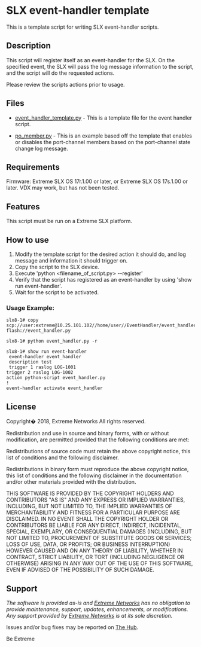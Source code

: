 # SLX event-handler template

This is a template script for writing SLX event-handler scripts.

## Description

This script will register itself as an event-handler for the SLX. On the specified event, the SLX will pass the log message information to the script, and the script will do the requested actions.  

Please review the scripts actions prior to usage.

## Files

* [event_handler_template.py](event_handler_template.py) - This is a template file for the event handler script.

* [po_member.py](po_member.py) - This is an example based off the template that enables or disables the port-channel members based on the port-channel state change log message.

## Requirements

Firmware: Extreme SLX OS 17r.1.00 or later, or Extreme SLX OS 17s.1.00 or later.
VDX may work, but has not been tested.

## Features

This script must be run on a Extreme SLX platform.

## How to use

1. Modify the template script for the desired action  it should do, and log message and information it should trigger on.
2. Copy the script to the SLX device.
3. Execute 'python <filename_of_script.py> --register'
4. Verify that the script has registered as an event-handler by using 'show run event-handler'.
5. Wait for the script to be activated.

### Usage Example:

```
slx8-1# copy scp://user:extreme@10.25.101.102//home/user//EventHandler/event_handler_template.py flash://event_handler.py

slx8-1# python event_handler.py -r                                                                                       

slx8-1# show run event-handler
 event-handler event_handler
 description test
 trigger 1 raslog LOG-1001
trigger 2 raslog LOG-1002
action python-script event_handler.py
!
event-handler activate event_handler
```



## License

Copyright� 2018, Extreme Networks All rights reserved.

Redistribution and use in source and binary forms, with or without modification, are permitted provided that the following conditions are met:

Redistributions of source code must retain the above copyright notice, this list of conditions and the following disclaimer.

Redistributions in binary form must reproduce the above copyright notice, this list of conditions and the following disclaimer in the documentation and/or other materials provided with the distribution.

THIS SOFTWARE IS PROVIDED BY THE COPYRIGHT HOLDERS AND CONTRIBUTORS "AS IS" AND ANY EXPRESS OR IMPLIED WARRANTIES, INCLUDING, BUT NOT LIMITED TO, THE IMPLIED WARRANTIES OF MERCHANTABILITY AND FITNESS FOR A PARTICULAR PURPOSE ARE DISCLAIMED. IN NO EVENT SHALL THE COPYRIGHT HOLDER OR CONTRIBUTORS BE LIABLE FOR ANY DIRECT, INDIRECT, INCIDENTAL, SPECIAL, EXEMPLARY, OR CONSEQUENTIAL DAMAGES (INCLUDING, BUT NOT LIMITED TO, PROCUREMENT OF SUBSTITUTE GOODS OR SERVICES; LOSS OF USE, DATA, OR PROFITS; OR BUSINESS INTERRUPTION) HOWEVER CAUSED AND ON ANY THEORY OF LIABILITY, WHETHER IN CONTRACT, STRICT LIABILITY, OR TORT (INCLUDING NEGLIGENCE OR OTHERWISE) ARISING IN ANY WAY OUT OF THE USE OF THIS SOFTWARE, EVEN IF ADVISED OF THE POSSIBILITY OF SUCH DAMAGE.

## Support
_The software is provided as-is and [Extreme Networks](http://www.extremenetworks.com/) has no obligation to provide maintenance, support, updates, enhancements, or modifications. Any support provided by [Extreme Networks](http://www.extremenetworks.com/) is at its sole discretion._

Issues and/or bug fixes may be reported on [The Hub](https://community.extremenetworks.com/).


Be Extreme
